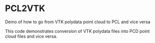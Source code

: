 # PCL2VTK
Demo of how to go from VTK polydata point cloud to PCL and vice versa

This code demonstrates conversion of VTK polydata files into PCD point cloud files and vice versa. 
